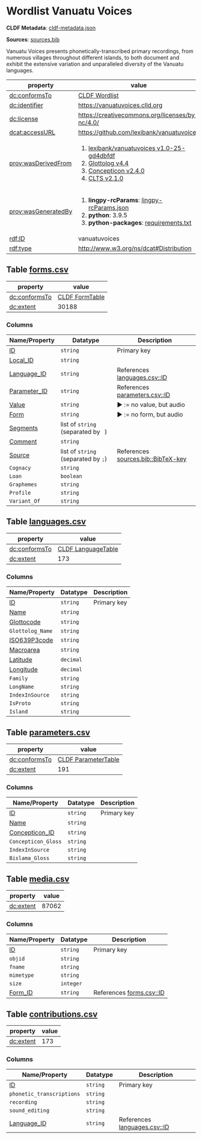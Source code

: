 <a name="ds-cldfmetadatajson"> </a>

# Wordlist Vanuatu Voices

**CLDF Metadata**: [cldf-metadata.json](./cldf-metadata.json)

**Sources**: [sources.bib](./sources.bib)

Vanuatu Voices presents phonetically-transcribed primary recordings, from numerous villages throughout different islands, to both document and exhibit the extensive variation and unparalleled diversity of the Vanuatu languages.

property | value
 --- | ---
[dc:conformsTo](http://purl.org/dc/terms/conformsTo) | [CLDF Wordlist](http://cldf.clld.org/v1.0/terms.rdf#Wordlist)
[dc:identifier](http://purl.org/dc/terms/identifier) | https://vanuatuvoices.clld.org
[dc:license](http://purl.org/dc/terms/license) | https://creativecommons.org/licenses/by-nc/4.0/
[dcat:accessURL](http://www.w3.org/ns/dcat#accessURL) | https://github.com/lexibank/vanuatuvoices
[prov:wasDerivedFrom](http://www.w3.org/ns/prov#wasDerivedFrom) | <ol><li><a href="https://github.com/lexibank/vanuatuvoices/tree/d4dbfdf">lexibank/vanuatuvoices v1.0-25-gd4dbfdf</a></li><li><a href="https://github.com/glottolog/glottolog/tree/v4.4">Glottolog v4.4</a></li><li><a href="https://github.com/concepticon/concepticon-data/tree/v2.4.0">Concepticon v2.4.0</a></li><li><a href="https://github.com/cldf-clts/clts/tree/v2.1.0">CLTS v2.1.0</a></li></ol>
[prov:wasGeneratedBy](http://www.w3.org/ns/prov#wasGeneratedBy) | <ol><li><strong>lingpy-rcParams</strong>: <a href="./lingpy-rcParams.json">lingpy-rcParams.json</a></li><li><strong>python</strong>: 3.9.5</li><li><strong>python-packages</strong>: <a href="./requirements.txt">requirements.txt</a></li></ol>
[rdf:ID](http://www.w3.org/1999/02/22-rdf-syntax-ns#ID) | vanuatuvoices
[rdf:type](http://www.w3.org/1999/02/22-rdf-syntax-ns#type) | http://www.w3.org/ns/dcat#Distribution


## <a name="table-formscsv"></a>Table [forms.csv](./forms.csv)

property | value
 --- | ---
[dc:conformsTo](http://purl.org/dc/terms/conformsTo) | [CLDF FormTable](http://cldf.clld.org/v1.0/terms.rdf#FormTable)
[dc:extent](http://purl.org/dc/terms/extent) | 30188


### Columns

Name/Property | Datatype | Description
 --- | --- | --- 
[ID](http://cldf.clld.org/v1.0/terms.rdf#id) | `string` | Primary key
[Local_ID](http://purl.org/dc/terms/identifier) | `string` | 
[Language_ID](http://cldf.clld.org/v1.0/terms.rdf#languageReference) | `string` | References [languages.csv::ID](#table-languagescsv)
[Parameter_ID](http://cldf.clld.org/v1.0/terms.rdf#parameterReference) | `string` | References [parameters.csv::ID](#table-parameterscsv)
[Value](http://cldf.clld.org/v1.0/terms.rdf#value) | `string` | ► := no value, but audio
[Form](http://cldf.clld.org/v1.0/terms.rdf#form) | `string` | ► := no form, but audio
[Segments](http://cldf.clld.org/v1.0/terms.rdf#segments) | list of `string` (separated by ` `) | 
[Comment](http://cldf.clld.org/v1.0/terms.rdf#comment) | `string` | 
[Source](http://cldf.clld.org/v1.0/terms.rdf#source) | list of `string` (separated by `;`) | References [sources.bib::BibTeX-key](./sources.bib)
`Cognacy` | `string` | 
`Loan` | `boolean` | 
`Graphemes` | `string` | 
`Profile` | `string` | 
`Variant_Of` | `string` | 

## <a name="table-languagescsv"></a>Table [languages.csv](./languages.csv)

property | value
 --- | ---
[dc:conformsTo](http://purl.org/dc/terms/conformsTo) | [CLDF LanguageTable](http://cldf.clld.org/v1.0/terms.rdf#LanguageTable)
[dc:extent](http://purl.org/dc/terms/extent) | 173


### Columns

Name/Property | Datatype | Description
 --- | --- | --- 
[ID](http://cldf.clld.org/v1.0/terms.rdf#id) | `string` | Primary key
[Name](http://cldf.clld.org/v1.0/terms.rdf#name) | `string` | 
[Glottocode](http://cldf.clld.org/v1.0/terms.rdf#glottocode) | `string` | 
`Glottolog_Name` | `string` | 
[ISO639P3code](http://cldf.clld.org/v1.0/terms.rdf#iso639P3code) | `string` | 
[Macroarea](http://cldf.clld.org/v1.0/terms.rdf#macroarea) | `string` | 
[Latitude](http://cldf.clld.org/v1.0/terms.rdf#latitude) | `decimal` | 
[Longitude](http://cldf.clld.org/v1.0/terms.rdf#longitude) | `decimal` | 
`Family` | `string` | 
`LongName` | `string` | 
`IndexInSource` | `string` | 
`IsProto` | `string` | 
`Island` | `string` | 

## <a name="table-parameterscsv"></a>Table [parameters.csv](./parameters.csv)

property | value
 --- | ---
[dc:conformsTo](http://purl.org/dc/terms/conformsTo) | [CLDF ParameterTable](http://cldf.clld.org/v1.0/terms.rdf#ParameterTable)
[dc:extent](http://purl.org/dc/terms/extent) | 191


### Columns

Name/Property | Datatype | Description
 --- | --- | --- 
[ID](http://cldf.clld.org/v1.0/terms.rdf#id) | `string` | Primary key
[Name](http://cldf.clld.org/v1.0/terms.rdf#name) | `string` | 
[Concepticon_ID](http://cldf.clld.org/v1.0/terms.rdf#concepticonReference) | `string` | 
`Concepticon_Gloss` | `string` | 
`IndexInSource` | `string` | 
`Bislama_Gloss` | `string` | 

## <a name="table-mediacsv"></a>Table [media.csv](./media.csv)

property | value
 --- | ---
[dc:extent](http://purl.org/dc/terms/extent) | 87062


### Columns

Name/Property | Datatype | Description
 --- | --- | --- 
[ID](http://cldf.clld.org/v1.0/terms.rdf#id) | `string` | Primary key
`objid` | `string` | 
`fname` | `string` | 
`mimetype` | `string` | 
`size` | `integer` | 
[Form_ID](http://cldf.clld.org/v1.0/terms.rdf#formReference) | `string` | References [forms.csv::ID](#table-formscsv)

## <a name="table-contributionscsv"></a>Table [contributions.csv](./contributions.csv)

property | value
 --- | ---
[dc:extent](http://purl.org/dc/terms/extent) | 173


### Columns

Name/Property | Datatype | Description
 --- | --- | --- 
[ID](http://cldf.clld.org/v1.0/terms.rdf#id) | `string` | Primary key
`phonetic_transcriptions` | `string` | 
`recording` | `string` | 
`sound_editing` | `string` | 
[Language_ID](http://cldf.clld.org/v1.0/terms.rdf#languageReference) | `string` | References [languages.csv::ID](#table-languagescsv)

